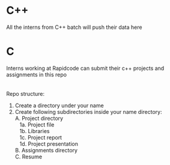 # C++
All the interns from C++ batch will push their data here

# C<br/>
Interns working at Rapidcode can submit their c++ projects and assignments in this repo<br/>
<br/>
<br/>
Repo structure:
<br/>
1. Create a directory under your name<br/>
2. Create following subdirectories inside your name directory:<br/>
     A. Project directory<br/>
         &nbsp;&nbsp; 1a. Project file<br/>
         &nbsp;&nbsp; 1b. Libraries<br/>
         &nbsp;&nbsp; 1c. Project report<br/>
         &nbsp;&nbsp; 1d. Project presentation<br/>
     B. Assignments directory<br/>
     C. Resume<br/>
